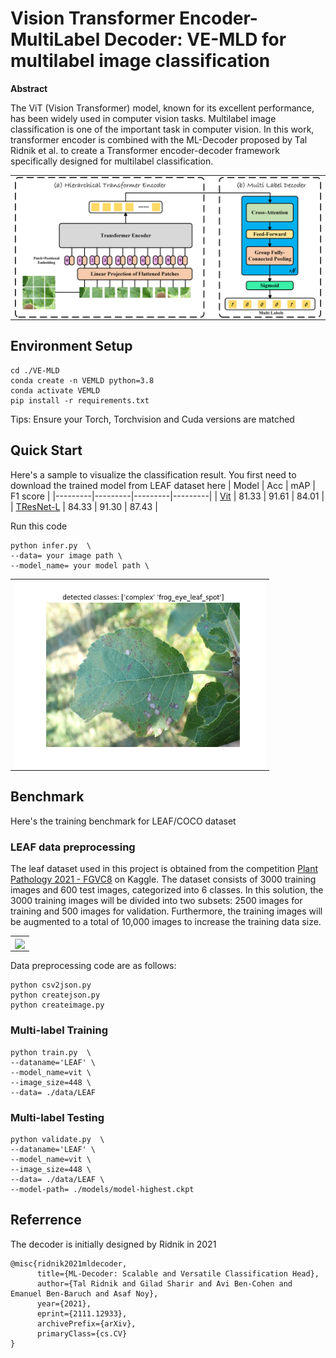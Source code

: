 # Vision Transformer Encoder-MultiLabel Decoder: VE-MLD for multilabel image classification



**Abstract**

The ViT (Vision Transformer) model, known for its excellent performance, has been widely used in computer vision tasks. Multilabel image classification is one of the important task in computer vision. In this work, transformer encoder is combined with the ML-Decoder proposed by Tal Ridnik et al. to create a Transformer encoder-decoder framework specifically designed for multilabel classification.



<p align="center">
 <table class="tg">
  <tr>
    <td class="tg-c3ow"><img src="./pictures/VEMLD.png" align="center" width="700"></td>
  </tr>
</table>
</p>

## Environment Setup
```
cd ./VE-MLD
conda create -n VEMLD python=3.8
conda activate VEMLD
pip install -r requirements.txt
```
Tips: Ensure your Torch, Torchvision and Cuda versions are matched
## Quick Start
Here's a sample to visualize the classification result. 
You first need to download the trained model from LEAF dataset here
| Model | Acc | mAP | F1 score |
|---------|---------|---------|---------|
| [Vit](https://drive.google.com/file/d/1waRyl3_p2d4cxGZqULUTwSy10JjTEL_z/view?usp=drive_link) | 81.33 | 91.61 | 84.01 |
| [TResNet-L](https://drive.google.com/file/d/1AkF5aH-Tm1kpqW61NI2l7qGfwWflh1Hs/view?usp=drive_link) | 84.33 | 91.30 | 87.43 |

Run this code
```
python infer.py  \
--data= your image path \
--model_name= your model path \
```
<p align="center">
 <table class="tg">
  <tr>
    <td class="tg-c3ow"><img src="./pictures/leaf.png" align="center" width="400" ></td>
  </tr>
</table>
</p>

## Benchmark  

Here's the training benchmark for LEAF/COCO dataset

### LEAF data preprocessing
The leaf dataset used in this project is obtained from the competition [Plant Pathology 2021 - FGVC8](https://www.kaggle.com/competitions/plant-pathology-2021-fgvc8/leaderboard) on Kaggle. The dataset consists of 3000 training images and 600 test images, categorized into 6 classes. In this solution, the 3000 training images will be divided into two subsets: 2500 images for training and 500 images for validation. Furthermore, the training images will be augmented to a total of 10,000 images to increase the training data size.

<p align="center">
 <table class="tg">
  <tr>
    <td class="tg-c3ow"><img src="./pictures/dataprocess.png" align="center" width="1000" ></td>
  </tr>
</table>
</p>

Data preprocessing code are as follows:
```
python csv2json.py
python createjson.py
python createimage.py
```
### Multi-label Training 

```
python train.py  \
--dataname='LEAF' \
--model_name=vit \
--image_size=448 \
--data= ./data/LEAF
```

### Multi-label Testing

```
python validate.py  \
--dataname='LEAF' \
--model_name=vit \
--image_size=448 \
--data= ./data/LEAF \
--model-path= ./models/model-highest.ckpt
```

## Referrence
The decoder is initially designed by Ridnik in 2021
```
@misc{ridnik2021mldecoder,
      title={ML-Decoder: Scalable and Versatile Classification Head}, 
      author={Tal Ridnik and Gilad Sharir and Avi Ben-Cohen and Emanuel Ben-Baruch and Asaf Noy},
      year={2021},
      eprint={2111.12933},
      archivePrefix={arXiv},
      primaryClass={cs.CV}
}
```
